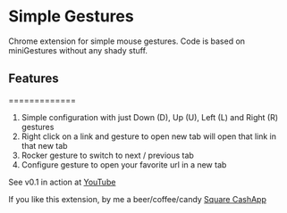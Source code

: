 # Simple Gestures

Chrome extension for simple mouse gestures. Code is based on miniGestures without any shady stuff.

## Features

=============

1. Simple configuration with just Down (D), Up (U), Left (L) and Right (R) gestures
1. Right click on a link and gesture to open new tab will open that link in that new tab
1. Rocker gesture to switch to next / previous tab
1. Configure gesture to open your favorite url in a new tab

See v0.1 in action at [YouTube](https://youtu.be/OOZXeHznJSU)

If you like this extension, by me a beer/coffee/candy [Square CashApp](https://tiny.one/6t3hpm6a)

